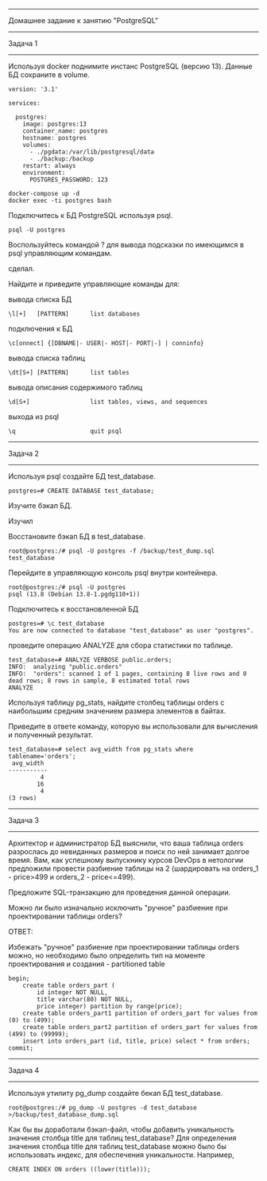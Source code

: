 __________________________________________________________________________
Домашнее задание к занятию "PostgreSQL"
__________________________________________________________________________

Задача 1
__________________________________________________________________________
Используя docker поднимите инстанс PostgreSQL (версию 13). Данные БД сохраните в volume.
```
version: '3.1'

services:

  postgres:
    image: postgres:13
    container_name: postgres
    hostname: postgres
    volumes:
      - ./pgdata:/var/lib/postgresql/data
      - ./backup:/backup
    restart: always
    environment:
      POSTGRES_PASSWORD: 123

docker-compose up -d
docker exec -ti postgres bash
```

Подключитесь к БД PostgreSQL используя psql.
```
psql -U postgres
```
Воспользуйтесь командой \? для вывода подсказки по имеющимся в psql управляющим командам.


сделал.

Найдите и приведите управляющие команды для:

вывода списка БД
```
\l[+]   [PATTERN]      list databases
```
подключения к БД
```
\c[onnect] {[DBNAME|- USER|- HOST|- PORT|-] | conninfo}
```
вывода списка таблиц
```
\dt[S+] [PATTERN]      list tables
```
вывода описания содержимого таблиц
```
\d[S+]                 list tables, views, and sequences
```

выхода из psql
```
\q                     quit psql
```
__________________________________________________________________________
Задача 2
__________________________________________________________________________

Используя psql создайте БД test_database.
```
postgres=# CREATE DATABASE test_database;
```
Изучите бэкап БД.
 
Изучил

Восстановите бэкап БД в test_database.
```
root@postgres:/# psql -U postgres -f /backup/test_dump.sql test_database
```
Перейдите в управляющую консоль psql внутри контейнера.
```
root@postgres:/# psql -U postgres
psql (13.8 (Debian 13.8-1.pgdg110+1))
```
Подключитесь к восстановленной БД
```
postgres=# \c test_database
You are now connected to database "test_database" as user "postgres".
```
проведите операцию ANALYZE для сбора статистики по таблице.
```
test_database=# ANALYZE VERBOSE public.orders;
INFO:  analyzing "public.orders"
INFO:  "orders": scanned 1 of 1 pages, containing 8 live rows and 0 dead rows; 8 rows in sample, 8 estimated total rows
ANALYZE
```
Используя таблицу pg_stats, найдите столбец таблицы orders с наибольшим средним значением размера элементов в байтах.

Приведите в ответе команду, которую вы использовали для вычисления и полученный результат.
```
test_database=# select avg_width from pg_stats where tablename='orders';
 avg_width
-----------
         4
        16
         4
(3 rows)
```

__________________________________________________________________________
Задача 3
__________________________________________________________________________
Архитектор и администратор БД выяснили, что ваша таблица orders разрослась до невиданных размеров и поиск по ней занимает долгое время. Вам, как успешному выпускнику курсов DevOps в нетологии предложили провести разбиение таблицы на 2 (шардировать на orders_1 - price>499 и orders_2 - price<=499).

Предложите SQL-транзакцию для проведения данной операции.

Можно ли было изначально исключить "ручное" разбиение при проектировании таблицы orders?

ОТВЕТ: 

Избежать  "ручное"  разбиение при проектировании таблицы orders можно, но необходимо было определить тип на моменте проектирования и создания - partitioned table
```
begin;
    create table orders_part (
        id integer NOT NULL,
        title varchar(80) NOT NULL,
        price integer) partition by range(price);
    create table orders_part1 partition of orders_part for values from (0) to (499);
    create table orders_part2 partition of orders_part for values from (499) to (99999);
    insert into orders_part (id, title, price) select * from orders;
commit;
```

__________________________________________________________________________
Задача 4
__________________________________________________________________________
Используя утилиту pg_dump создайте бекап БД test_database.
```
root@postgres:/# pg_dump -U postgres -d test_database >/backup/test_database_dump.sql
```
Как бы вы доработали бэкап-файл, чтобы добавить уникальность значения столбца title для таблиц test_database?
Для определения значения столбца title для таблиц test_database можно было бы использовать индекс, для обеспечения уникальности.
Например,
```
CREATE INDEX ON orders ((lower(title)));
```
